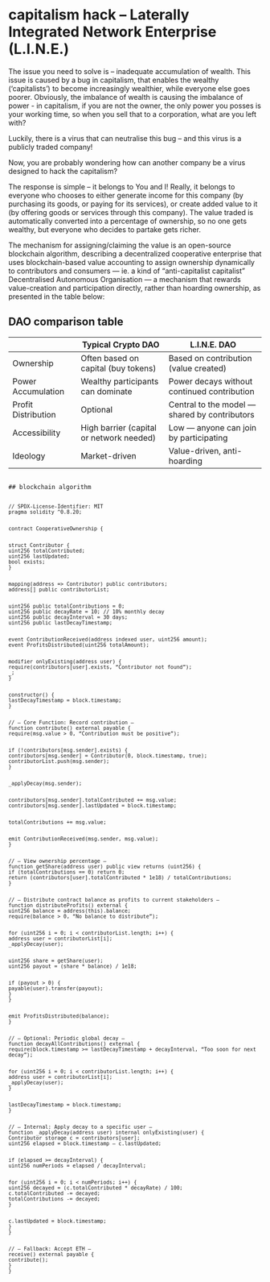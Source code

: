 # capitalism hack – Laterally Integrated Network Enterprise (L.I.N.E.)

The issue you need to solve is – inadequate accumulation of wealth. This issue is caused by a bug in capitalism, that enables the wealthy (‘capitalists’) to become increasingly wealthier, while everyone else goes poorer. 
Obviously, the imbalance of wealth is causing the imbalance of power - in capitalism, if you are not the owner, the only power you posses is your working time, so when you sell that to a corporation, what are you left with? 

Luckily, there is a virus that can neutralise this bug – and this virus is a publicly traded company! 

Now, you are probably wondering how can another company be a virus designed to hack the capitalism?

The response is simple – it belongs to You and I! Really, it belongs to everyone who chooses to either generate income for this company (by purchasing its goods, or paying for its services), or create added value to it (by offering goods or services through this company). The value traded is automatically converted into a percentage of ownership, so no one gets wealthy, but everyone who decides to partake gets richer. 

The mechanism for assigning/claiming the value is an open-source blockchain algorithm, describing a decentralized cooperative enterprise that uses blockchain-based value accounting to assign ownership dynamically to contributors and consumers — ie. a kind of “anti-capitalist capitalist” Decentralised Autonomous Organisation — a mechanism that rewards value-creation and participation directly, rather than hoarding ownership, as presented in the table below:


## DAO comparison table 

|                     | Typical Crypto DAO                       | L.I.N.E. DAO                                  |
|---------------------|------------------------------------------|-----------------------------------------------|
| Ownership           | Often based on capital (buy tokens)      | Based on contribution (value created)         |
| Power Accumulation  | Wealthy participants can dominate        | Power decays without continued contribution   |
| Profit Distribution | Optional                                 | Central to the model — shared by contributors |
| Accessibility       | High barrier (capital or network needed) | Low — anyone can join by participating        |
| Ideology            | Market-driven                            | Value-driven, anti-hoarding                   |

<code>
## blockchain algorithm

```
// SPDX-License-Identifier: MIT
pragma solidity ^0.8.20;


contract CooperativeOwnership {


struct Contributor {
uint256 totalContributed;
uint256 lastUpdated;
bool exists;
}


mapping(address => Contributor) public contributors;
address[] public contributorList;


uint256 public totalContributions = 0;
uint256 public decayRate = 10; // 10% monthly decay
uint256 public decayInterval = 30 days;
uint256 public lastDecayTimestamp;


event ContributionReceived(address indexed user, uint256 amount);
event ProfitsDistributed(uint256 totalAmount);


modifier onlyExisting(address user) {
require(contributors[user].exists, “Contributor not found”);
_;
}


constructor() {
lastDecayTimestamp = block.timestamp;
}


// — Core Function: Record contribution —
function contribute() external payable {
require(msg.value > 0, “Contribution must be positive”);


if (!contributors[msg.sender].exists) {
contributors[msg.sender] = Contributor(0, block.timestamp, true);
contributorList.push(msg.sender);
}


_applyDecay(msg.sender);


contributors[msg.sender].totalContributed += msg.value;
contributors[msg.sender].lastUpdated = block.timestamp;


totalContributions += msg.value;


emit ContributionReceived(msg.sender, msg.value);
}


// — View ownership percentage —
function getShare(address user) public view returns (uint256) {
if (totalContributions == 0) return 0;
return (contributors[user].totalContributed * 1e18) / totalContributions;
}


// — Distribute contract balance as profits to current stakeholders —
function distributeProfits() external {
uint256 balance = address(this).balance;
require(balance > 0, “No balance to distribute”);


for (uint256 i = 0; i < contributorList.length; i++) {
address user = contributorList[i];
_applyDecay(user);


uint256 share = getShare(user);
uint256 payout = (share * balance) / 1e18;


if (payout > 0) {
payable(user).transfer(payout);
}
}


emit ProfitsDistributed(balance);
}


// — Optional: Periodic global decay —
function decayAllContributions() external {
require(block.timestamp >= lastDecayTimestamp + decayInterval, “Too soon for next decay”);


for (uint256 i = 0; i < contributorList.length; i++) {
address user = contributorList[i];
_applyDecay(user);
}


lastDecayTimestamp = block.timestamp;
}


// — Internal: Apply decay to a specific user —
function _applyDecay(address user) internal onlyExisting(user) {
Contributor storage c = contributors[user];
uint256 elapsed = block.timestamp – c.lastUpdated;


if (elapsed >= decayInterval) {
uint256 numPeriods = elapsed / decayInterval;


for (uint256 i = 0; i < numPeriods; i++) {
uint256 decayed = (c.totalContributed * decayRate) / 100;
c.totalContributed -= decayed;
totalContributions -= decayed;
}


c.lastUpdated = block.timestamp;
}
}


// — Fallback: Accept ETH —
receive() external payable {
contribute();
}
}
```

</code>
